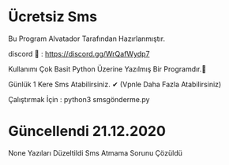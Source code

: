 # Ücretsiz Sms
Bu Program Alvatador  Tarafından Hazırlanmıştır.


discord 📸 : https://discord.gg/WrQafWydp7


Kullanımı Çok Basit Python Üzerine Yazılmış Bir Programdır.💯  

Günlük 1 Kere Sms Atabilirsiniz. ✔ (Vpnle Daha Fazla Atabilirsiniz)


Çalıştırmak İçin : python3 smsgönderme.py


# Güncellendi 21.12.2020

None Yazıları Düzeltildi Sms Atmama Sorunu Çözüldü
